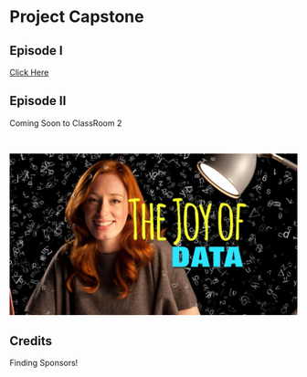 # Project Capstone

## Episode I

[Click Here](documents/part-01.pptx)

## Episode II

Coming Soon to ClassRoom 2

<br>

![Coming Soon](images/part-02/joy_of_data.jpg)

## Credits

Finding Sponsors!
